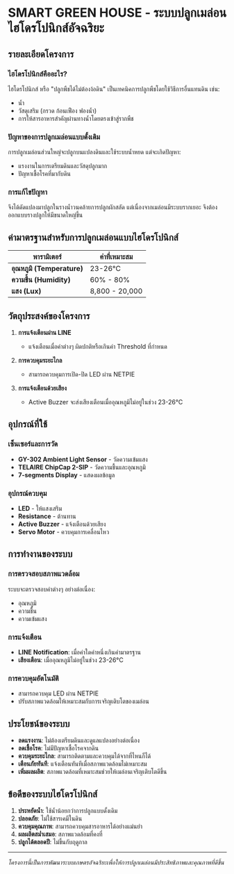 # SMART GREEN HOUSE - ระบบปลูกเมล่อนไฮโดรโปนิกส์อัจฉริยะ

## รายละเอียดโครงการ

### ไฮโดรโปนิกส์คืออะไร?
ไฮโดรโปนิกส์ หรือ "ปลูกพืชได้ไม่ต้องง้อดิน" เป็นเทคนิคการปลูกพืชโดยใช้วิธีการอื่นแทนดิน เช่น:
- น้ำ
- วัสดุเสริม (กรวด ก้อนเฟือง ฟองน้ำ)
- การให้สารอาหารสำคัญผ่านทางน้ำโดยตรงเข้าสู่รากพืช

### ปัญหาของการปลูกเมล่อนแบบดั้งเดิม
การปลูกเมล่อนส่วนใหญ่จะปลูกบนแปลงดินและใช้ระบบน้ำหยด แต่จะเกิดปัญหา:
- แรงงานในการเตรียมดินและวัสดุปลูกมาก
- ปัญหาเชื้อโรคที่มากับดิน

### การแก้ไขปัญหา
จึงได้ดัดแปลงมาปลูกในรางน้ำวนคล้ายการปลูกผักสลัด แต่เนื่องจากเมล่อนมีระบบรากเยอะ จึงต้องออกแบบรางปลูกให้มีขนาดใหญ่ขึ้น

## ค่ามาตรฐานสำหรับการปลูกเมล่อนแบบไฮโดรโปนิกส์

| พารามิเตอร์ | ค่าที่เหมาะสม |
|-------------|---------------|
| **อุณหภูมิ (Temperature)** | 23-26°C |
| **ความชื้น (Humidity)** | 60% - 80% |
| **แสง (Lux)** | 8,800 - 20,000 |

## วัตถุประสงค์ของโครงการ

1. **การแจ้งเตือนผ่าน LINE**
   - แจ้งเตือนเมื่อค่าต่างๆ ผิดปกติหรือเกินค่า Threshold ที่กำหนด

2. **การควบคุมระยะไกล**
   - สามารถควบคุมการเปิด-ปิด LED ผ่าน NETPIE

3. **การแจ้งเตือนด้วยเสียง**
   - Active Buzzer จะส่งเสียงเตือนเมื่ออุณหภูมิไม่อยู่ในช่วง 23-26°C

## อุปกรณ์ที่ใช้

### เซ็นเซอร์และการวัด
- **GY-302 Ambient Light Sensor** - วัดความเข้มแสง
- **TELAIRE ChipCap 2-SIP** - วัดความชื้นและอุณหภูมิ
- **7-segments Display** - แสดงผลข้อมูล

### อุปกรณ์ควบคุม
- **LED** - ให้แสงเสริม
- **Resistance** - ต้านทาน
- **Active Buzzer** - แจ้งเตือนด้วยเสียง
- **Servo Motor** - ควบคุมการเคลื่อนไหว

## การทำงานของระบบ

### การตรวจสอบสภาพแวดล้อม
ระบบจะตรวจสอบค่าต่างๆ อย่างต่อเนื่อง:
- อุณหภูมิ
- ความชื้น
- ความเข้มแสง

### การแจ้งเตือน
- **LINE Notification**: เมื่อค่าใดค่าหนึ่งเกินค่ามาตรฐาน
- **เสียงเตือน**: เมื่ออุณหภูมิไม่อยู่ในช่วง 23-26°C

### การควบคุมอัตโนมัติ
- สามารถควบคุม LED ผ่าน NETPIE
- ปรับสภาพแวดล้อมให้เหมาะสมกับการเจริญเติบโตของเมล่อน

## ประโยชน์ของระบบ

- **ลดแรงงาน**: ไม่ต้องเตรียมดินและดูแลแปลงอย่างต่อเนื่อง
- **ลดเชื้อโรค**: ไม่มีปัญหาเชื้อโรคจากดิน
- **ควบคุมระยะไกล**: สามารถติดตามและควบคุมได้จากที่ไหนก็ได้
- **เตือนภัยทันที**: แจ้งเตือนทันทีเมื่อสภาพแวดล้อมไม่เหมาะสม
- **เพิ่มผลผลิต**: สภาพแวดล้อมที่เหมาะสมช่วยให้เมล่อนเจริญเติบโตดีขึ้น

## ข้อดีของระบบไฮโดรโปนิกส์

1. **ประหยัดน้ำ**: ใช้น้ำน้อยกว่าการปลูกแบบดั้งเดิม
2. **ปลอดภัย**: ไม่ใช้สารเคมีในดิน
3. **ควบคุมคุณภาพ**: สามารถควบคุมสารอาหารได้อย่างแม่นยำ
4. **ผลผลิตสม่ำเสมอ**: สภาพแวดล้อมที่คงที่
5. **ปลูกได้ตลอดปี**: ไม่ขึ้นกับฤดูกาล

---

*โครงการนี้เป็นการพัฒนาระบบเกษตรอัจฉริยะเพื่อให้การปลูกเมล่อนมีประสิทธิภาพและคุณภาพที่ดีขึ้น*
